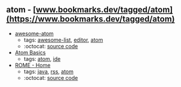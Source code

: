 atom - [www.bookmarks.dev/tagged/atom](https://www.bookmarks.dev/tagged/atom)
---
* [awesome-atom](https://github.com/mehcode/awesome-atom#readme)
    * tags: [awesome-list](../tagged/awesome-list.md), [editor](../tagged/editor.md), [atom](../tagged/atom.md)
    * :octocat: [source code](https://github.com/mehcode/awesome-atom#readme)
* [Atom Basics](http://flight-manual.atom.io/getting-started/sections/atom-basics/)
    * tags: [atom](../tagged/atom.md), [ide](../tagged/ide.md)
* [ROME - Home](https://rometools.github.io/rome/)
    * tags: [java](../tagged/java.md), [rss](../tagged/rss.md), [atom](../tagged/atom.md)
    * :octocat: [source code](https://github.com/rometools/rome)
